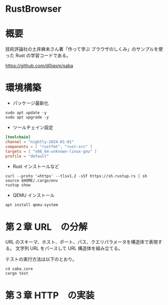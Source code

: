 # RustBrowser
# 概要
技術評論社の土井麻未さん著「作って学ぶ ブラウザのしくみ」のサンプルを使った Rust の学習コードである。

https://github.com/d0iasm/saba

# 環境構築

* パッケージ最新化
```
sudo apt update -y
sudo apt upgrade -y
```

* ツールチェイン設定
```rust-toolchain.toml
[toolchain]
channel = "nightly-2024-01-01"
components = [ "rustfmt", "rust-src" ]
targets = [ "x86_64-unknown-linux-gnu" ]
profile = "default"
```

* Rust インストールなど
```
curl --proto '=https' --tlsv1.2 -sSf https://sh.rustup.rs | sh
source $HOME/.cargo/env
rustup show
```

* QEMU インストール
```
apt install qemu-system
```

# 第２章 URL　の分解
URL のスキーマ、ホスト、ポート、パス、クエリパラメータを構造体で表現する。
文字列 URL をパースして URL 構造体を組み立てる。

テストの実行方法は以下のとおり。
```
cd saba_core
cargo test
```

# 第３章 HTTP　の実装

